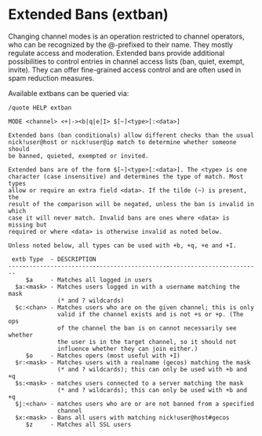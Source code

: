 # Extended Bans (extban)

Changing channel modes is an operation restricted to channel operators, who can be recognized by the @-prefixed to their name. They mostly regulate access and moderation.
Extended bans provide additional possibilities to control entries in channel access lists (ban, quiet, exempt, invite). They can offer fine-grained access control and are often used in spam reduction measures.

Available extbans can be queried via:
```
/quote HELP extban
```
```
MODE <channel> <+|-><b|q|e|I> $[~]<type>[:<data>]

Extended bans (ban conditionals) allow different checks than the usual
nick!user@host or nick!user@ip match to determine whether someone should
be banned, quieted, exempted or invited.

Extended bans are of the form $[~]<type>[:<data>]. The <type> is one
character (case insensitive) and determines the type of match. Most types
allow or require an extra field <data>. If the tilde (~) is present, the
result of the comparison will be negated, unless the ban is invalid in which
case it will never match. Invalid bans are ones where <data> is missing but
required or where <data> is otherwise invalid as noted below.

Unless noted below, all types can be used with +b, +q, +e and +I.

 extb Type  - DESCRIPTION
------------------------------------------------------------------------
     $a     - Matches all logged in users
  $a:<mask> - Matches users logged in with a username matching the mask
              (* and ? wildcards)
  $c:<chan> - Matches users who are on the given channel; this is only
              valid if the channel exists and is not +s or +p. (The ops
              of the channel the ban is on cannot necessarily see whether
              the user is in the target channel, so it should not
              influence whether they can join either.)
     $o     - Matches opers (most useful with +I)
  $r:<mask> - Matches users with a realname (gecos) matching the mask
              (* and ? wildcards); this can only be used with +b and +q
  $s:<mask> - matches users connected to a server matching the mask
              (* and ? wildcards); this can only be used with +b and +q
  $j:<chan> - matches users who are or are not banned from a specified
              channel
  $x:<mask> - Bans all users with matching nick!user@host#gecos
     $z     - Matches all SSL users

```
